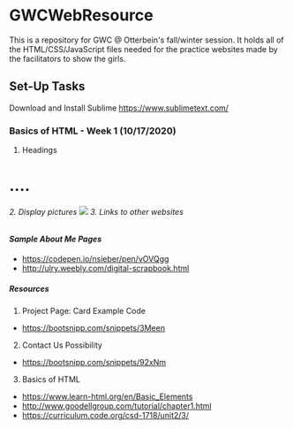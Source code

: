# GWCWebResource
This is a repository for GWC @ Otterbein's fall/winter session. It holds all of the HTML/CSS/JavaScript files needed for the practice websites made by the facilitators to show the girls.

## Set-Up Tasks
Download and Install Sublime
https://www.sublimetext.com/


### Basics of HTML - Week 1 (10/17/2020) 
1. Headings 
<h1> .... <h6>
2. Display pictures 
  <img src="<link>"></img>
3. Links to other websites
  
 #### _Sample About Me Pages_
 * https://codepen.io/nsieber/pen/vOVQgg 
 * http://ulry.weebly.com/digital-scrapbook.html 
  
  
 ##### _Resources_ 
  1. Project Page: Card Example Code <br>
  * https://bootsnipp.com/snippets/3Meen
  2. Contact Us Possibility <br>
  * https://bootsnipp.com/snippets/92xNm 
  3. Basics of HTML
  * https://www.learn-html.org/en/Basic_Elements 
  * http://www.goodellgroup.com/tutorial/chapter1.html
  * https://curriculum.code.org/csd-1718/unit2/3/ 
  
  



  
